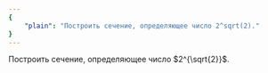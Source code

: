 ```yaml
---
{
    "plain": "Построить сечение, определяющее число 2^sqrt(2)."
}
---
```


Построить сечение, определяющее число $2^{\sqrt{2}}$.